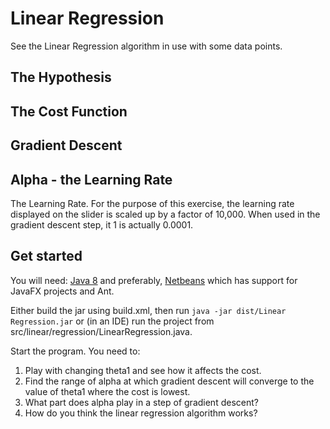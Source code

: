 # Linear Regression

See the Linear Regression algorithm in use with some data points.

## The Hypothesis


## The Cost Function


## Gradient Descent


## Alpha - the Learning Rate

The Learning Rate. For the purpose of this exercise, the learning rate displayed on
the slider is scaled up by a factor of 10,000. When used in the gradient descent step, it
1 is actually 0.0001.

## Get started

You will need: [Java 8](http://www.oracle.com/technetwork/java/javase/downloads/jdk8-downloads-2133151.html) and preferably, [Netbeans](https://netbeans.org/) which has support for JavaFX projects and Ant.

Either build the jar using build.xml, then run `java -jar dist/Linear Regression.jar` or (in an IDE) run the project from src/linear/regression/LinearRegression.java.

Start the program. You need to:
1. Play with changing theta1 and see how it affects the cost.
2. Find the range of alpha at which gradient descent will converge to the value of 
theta1 where the cost is lowest.
3. What part does alpha play in a step of gradient descent?
4. How do you think the linear regression algorithm works? 